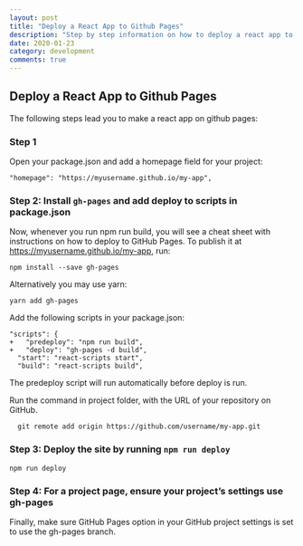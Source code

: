 ```yaml
---
layout: post
title: "Deploy a React App to Github Pages"
description: "Step by step information on how to deploy a react app to github pages"
date: 2020-01-23
category: development
comments: true
---
```


## Deploy a React App to Github Pages
The following steps lead you to make a react app on github pages:
### Step 1
  Open your package.json and add a homepage field for your project:
  ```
  "homepage": "https://myusername.github.io/my-app",
  ```
### Step 2: Install `gh-pages` and add deploy to scripts in package.json
  Now, whenever you run npm run build, you will see a cheat sheet with instructions on how to deploy to GitHub Pages.
  To publish it at https://myusername.github.io/my-app, run:
  ```
  npm install --save gh-pages
  ```
  Alternatively you may use yarn:
  ```
  yarn add gh-pages
  ```
  Add the following scripts in your package.json:
  ```
  "scripts": {
+   "predeploy": "npm run build",
+   "deploy": "gh-pages -d build",
    "start": "react-scripts start",
    "build": "react-scripts build",
  ```
  The predeploy script will run automatically before deploy is run.
  
  Run the command in project folder, with the URL of your repository on GitHub.
  ```
    git remote add origin https://github.com/username/my-app.git
  ```
### Step 3: Deploy the site by running `npm run deploy`
  ```
  npm run deploy
  ```
### Step 4: For a project page, ensure your project’s settings use gh-pages
  Finally, make sure GitHub Pages option in your GitHub project settings is set to use the gh-pages branch.
